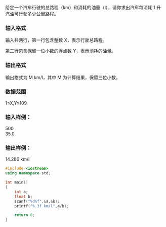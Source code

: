 给定一个汽车行驶的总路程（km）和消耗的油量（l），请你求出汽车每消耗 1 升汽油可行驶多少公里路程。

### 输入格式
输入共两行，第一行包含整数 X，表示行驶总路程。

第二行包含保留一位小数的浮点数 Y，表示消耗的油量。

### 输出格式
输出格式为 M km/l，其中 M 为计算结果，保留三位小数。

### 数据范围
1≤X,Y≤109
### 输入样例：
500  
35.0  
### 输出样例：
14.286 km/l

```c++
#include <iostream>
using namespace std;

int main()
{
    int a;
    float b;
    scanf("%d%f",&a,&b);
    printf("%.3f km/l",a/b);

    return 0;
}
```
